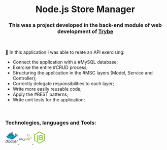 <h1 align="center">Node.js Store Manager</h1>
<h3 align="center">This was a project developed in the back-end module of web development of <a href=https://www.betrybe.com>Trybe</a></h3>
<br>

🔭 In this application I was able to reate an API exercising:

- Connect the application with a #MySQL database;
- Exercise the entire #CRUD process;
- Structuring the application in the #MSC layers (Model, Service and Controller);
- Correctly delegate responsibilities to each layer;
- Write more easily reusable code;
- Apply the #REST patterns;
- Write unit tests for the application;


<br>

<h3 align="left">Technologies, languages and Tools:</h3>
<p align="left"> <a href="https://www.docker.com/" target="_blank" rel="noreferrer"> <img src="https://raw.githubusercontent.com/devicons/devicon/master/icons/docker/docker-original-wordmark.svg" alt="docker" width="40" height="40"/> </a> <a href="https://www.mysql.com/" target="_blank" rel="noreferrer"> <img src="https://raw.githubusercontent.com/devicons/devicon/master/icons/mysql/mysql-original-wordmark.svg" alt="mysql" width="40" height="40"/> </a> <a href="https://https://nodejs.org/en/" target="_blank" rel="noreferrer"> <img src="https://raw.githubusercontent.com/devicons/devicon/1119b9f84c0290e0f0b38982099a2bd027a48bf1/icons/nodejs/nodejs-original.svg" width="40" height="40"/> </a> </p>
